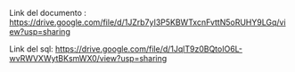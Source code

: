 Link del documento : https://drive.google.com/file/d/1JZrb7yI3P5KBWTxcnFvttN5oRUHY9LGq/view?usp=sharing

Link del sql:        https://drive.google.com/file/d/1JqlT9z0BQtoIO6L-wvRWVXWytBKsmWX0/view?usp=sharing
